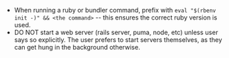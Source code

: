 - When running a ruby or bundler command, prefix with `eval "$(rbenv init -)" && <the command>` -- this ensures the correct ruby version is used.
- DO NOT start a web server (rails server, puma, node, etc) unless user says so explicitly.  The user prefers to start servers themselves, as they can get hung in the background otherwise.
